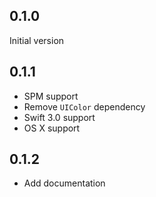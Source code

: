 ## 0.1.0

Initial version

## 0.1.1

* SPM support
* Remove `UIColor` dependency
* Swift 3.0 support
* OS X support

## 0.1.2

* Add documentation
